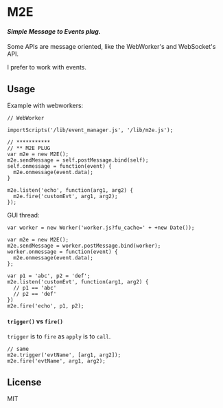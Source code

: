 # M2E

#### *Simple Message to Events plug.*

Some APIs are message oriented, like the WebWorker's and WebSocket's API.

I prefer to work with events.

## Usage

Example with webworkers:

    // WebWorker

    importScripts('/lib/event_manager.js', '/lib/m2e.js');

    // ***********
    // ** M2E PLUG
    var m2e = new M2E();
    m2e.sendMessage = self.postMessage.bind(self);
    self.onmessage = function(event) {
      m2e.onmessage(event.data);
    }

    m2e.listen('echo', function(arg1, arg2) {
      m2e.fire('customEvt', arg1, arg2);
    });

GUI thread:

    var worker = new Worker('worker.js?fu_cache=' + +new Date());

    var m2e = new M2E();
    m2e.sendMessage = worker.postMessage.bind(worker);
    worker.onmessage = function(event) {
      m2e.onmessage(event.data);
    };

    var p1 = 'abc', p2 = 'def';
    m2e.listen('customEvt', function(arg1, arg2) {
      // p1 == 'abc'
      // p2 == 'def'
    })
    m2e.fire('echo', p1, p2);

#### `trigger()` vs `fire()`

`trigger` is to `fire` as `apply` is to `call`.

    // same
    m2e.trigger('evtName', [arg1, arg2]);
    m2e.fire('evtName', arg1, arg2);

## License

MIT
